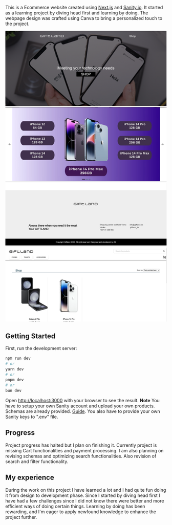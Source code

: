 This is a Ecommerce website created using [Next.js](https://nextjs.org/) and [Sanity.io](sanity.io). It started as a learning project by diving head first and learning by doing. The webpage design was crafted using Canva to bring a personalized touch to the project. 

![giftland 1](giftland1.png)
![giftlandshowcase](giftlandshowcase.png)
![giftland 2](giftland2.png)
![giftland 3](giftland3.png)

## Getting Started

First, run the development server:

```bash
npm run dev
# or
yarn dev
# or
pnpm dev
# or
bun dev
```
Open [http://localhost:3000](http://localhost:3000) with your browser to see the result.
**Note** You have to setup your own Sanity account and upload your own products. Schemas are already provided.
[Guide](https://www.sanity.io/learn/course/day-one-with-sanity-studio/getting-started). You also have to provide your own Sanity keys to ".env" file.


## Progress
Project progress has halted but I plan on finishing it. Currently project is missing Cart functionalities and payment processing. I am also planning on revising schemas and optimizing search functionalities. Also revision of search and filter functionality.

## My experience

During the work on this project I have learned a lot and I had quite fun doing it from design to development phase. Since I started by diving head first I have had a few challenges since I did not know there were better and more efficient ways of doing certain things. Learning by doing has been rewarding, and I'm eager to apply newfound knowledge to enhance the project further.
